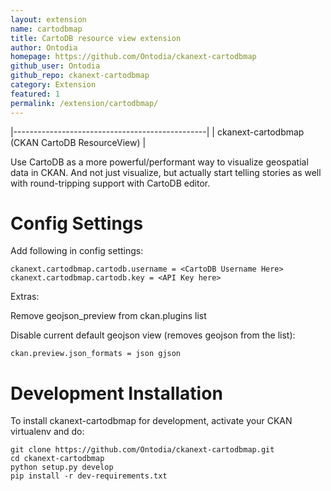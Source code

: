 ```yaml
---
layout: extension
name: cartodbmap
title: CartoDB resource view extension
author: Ontodia
homepage: https://github.com/Ontodia/ckanext-cartodbmap
github_user: Ontodia
github_repo: ckanext-cartodbmap
category: Extension
featured: 1
permalink: /extension/cartodbmap/
---
```



|------------------------------------------------|
| ckanext-cartodbmap (CKAN CartoDB ResourceView) |

Use CartoDB as a more powerful/performant way to visualize geospatial data in CKAN. And not just visualize, but actually start telling stories as well with round-tripping support with CartoDB editor.

Config Settings
===============

Add following in config settings:

    ckanext.cartodbmap.cartodb.username = <CartoDB Username Here> 
    ckanext.cartodbmap.cartodb.key = <API Key here> 

Extras:

Remove geojson\_preview from ckan.plugins list

Disable current default geojson view (removes geojson from the list):

    ckan.preview.json_formats = json gjson

Development Installation
========================

To install ckanext-cartodbmap for development, activate your CKAN virtualenv and do:

    git clone https://github.com/Ontodia/ckanext-cartodbmap.git
    cd ckanext-cartodbmap
    python setup.py develop
    pip install -r dev-requirements.txt

